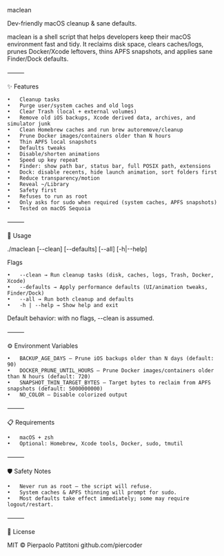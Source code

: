 maclean

Dev-friendly macOS cleanup & sane defaults.

maclean is a shell script that helps developers keep their macOS environment fast and tidy.
It reclaims disk space, clears caches/logs, prunes Docker/Xcode leftovers, thins APFS snapshots, and applies sane Finder/Dock defaults.

⸻

✨ Features

	•	Cleanup tasks
	•	Purge user/system caches and old logs
	•	Clear Trash (local + external volumes)
	•	Remove old iOS backups, Xcode derived data, archives, and simulator junk
	•	Clean Homebrew caches and run brew autoremove/cleanup
	•	Prune Docker images/containers older than N hours
	•	Thin APFS local snapshots
	•	Defaults tweaks
	•	Disable/shorten animations
	•	Speed up key repeat
	•	Finder: show path bar, status bar, full POSIX path, extensions
	•	Dock: disable recents, hide launch animation, sort folders first
	•	Reduce transparency/motion
	•	Reveal ~/Library
	•	Safety first
	•	Refuses to run as root
	•	Only asks for sudo when required (system caches, APFS snapshots)
	•	Tested on macOS Sequoia

⸻

🚀 Usage

./maclean [--clean] [--defaults] [--all] [-h|--help]

Flags

	•	--clean → Run cleanup tasks (disk, caches, logs, Trash, Docker, Xcode)
	•	--defaults → Apply performance defaults (UI/animation tweaks, Finder/Dock)
	•	--all → Run both cleanup and defaults
	•	-h | --help → Show help and exit

Default behavior: with no flags, --clean is assumed.

⸻

⚙️ Environment Variables

	•	BACKUP_AGE_DAYS — Prune iOS backups older than N days (default: 90)
	•	DOCKER_PRUNE_UNTIL_HOURS — Prune Docker images/containers older than N hours (default: 720)
	•	SNAPSHOT_THIN_TARGET_BYTES — Target bytes to reclaim from APFS snapshots (default: 5000000000)
	•	NO_COLOR — Disable colorized output

⸻

📋 Requirements

	•	macOS + zsh
	•	Optional: Homebrew, Xcode tools, Docker, sudo, tmutil

⸻

🛡️ Safety Notes

	•	Never run as root — the script will refuse.
	•	System caches & APFS thinning will prompt for sudo.
	•	Most defaults take effect immediately; some may require logout/restart.

⸻

📄 License

MIT © Pierpaolo Pattitoni
github.com/piercoder
